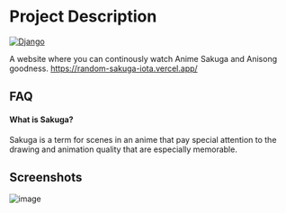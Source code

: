 
# Project Description
[![Django](https://img.shields.io/badge/Django-092E20?style=for-the-badge&logo=django&logoColor=green)](https://www.djangoproject.com/)

A website where you can continously watch Anime Sakuga and Anisong goodness.
https://random-sakuga-iota.vercel.app/


## FAQ

#### What is Sakuga?

Sakuga is a term for scenes in an anime that pay special attention to the drawing and animation quality that are especially memorable.



## Screenshots

![image](https://github.com/user-attachments/assets/e24260e0-e48e-460f-82d8-1a705c869802)


